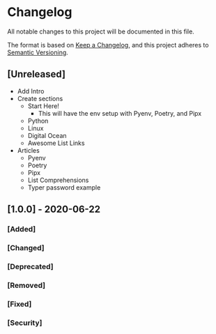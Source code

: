 # Changelog
All notable changes to this project will be documented in this file.

The format is based on [Keep a Changelog](https://keepachangelog.com/en/1.0.0/),
and this project adheres to [Semantic Versioning](https://semver.org/spec/v2.0.0.html).

## [Unreleased]
  - Add Intro
  - Create sections
    * Start Here!
      * This will have the env setup with Pyenv, Poetry, and Pipx
    * Python
    * Linux
    * Digital Ocean
    * Awesome List Links
  - Articles
    * Pyenv
    * Poetry
    * Pipx
    * List Comprehensions
    * Typer password example


## [1.0.0] - 2020-06-22
### [Added]
### [Changed]
### [Deprecated]
### [Removed]
### [Fixed]
### [Security]
